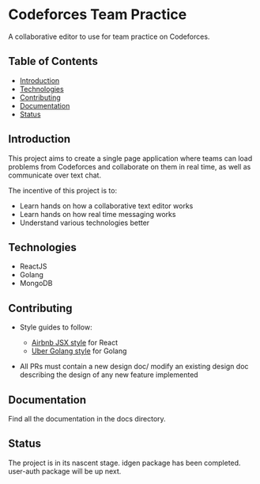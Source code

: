 # Codeforces Team Practice

A collaborative editor to use for team practice on Codeforces.

## Table of Contents

- [Introduction](#Introduction)
- [Technologies](#Technologies)
- [Contributing](#Contributing)
- [Documentation](#Documentation)
- [Status](#Status)

## Introduction

This project aims to create a single page application where teams can load problems from Codeforces and collaborate on them in real time, as well as communicate over text chat.

The incentive of this project is to:

- Learn hands on how a collaborative text editor works
- Learn hands on how real time messaging works
- Understand various technologies better

## Technologies

- ReactJS
- Golang
- MongoDB

## Contributing

- Style guides to follow:
    - [Airbnb JSX style](https://airbnb.io/javascript/react/) for React
    - [Uber Golang style](https://github.com/uber-go/guide/blob/master/style.md) for Golang

- All PRs must contain a new design doc/ modify an existing design doc describing the design of any new feature implemented

## Documentation

Find all the documentation in the docs directory.

## Status

The project is in its nascent stage. idgen package has been completed. user-auth package will be up next.
